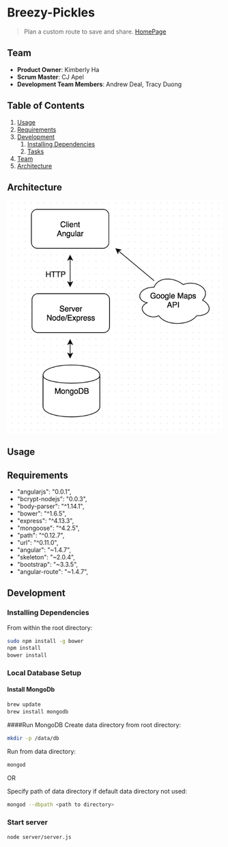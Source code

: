 # Breezy-Pickles

> Plan a custom route to save and share.
[HomePage](readme/HomePage.png)

## Team

  - __Product Owner__: Kimberly Ha
  - __Scrum Master__: CJ Apel
  - __Development Team Members__: Andrew Deal, Tracy Duong

## Table of Contents

1. [Usage](#Usage)
1. [Requirements](#requirements)
1. [Development](#development)
    1. [Installing Dependencies](#installing-dependencies)
    1. [Tasks](#tasks)
1. [Team](#team)
1. [Architecture](#Architecture)

## Architecture
![PathFinderArchitecture](readme/PathFinderArchitecture.png)

## Usage


## Requirements

  - "angularjs": "0.0.1",
  - "bcrypt-nodejs": "0.0.3",
  - "body-parser": "^1.14.1",
  - "bower": "^1.6.5",
  - "express": "^4.13.3",
  - "mongoose": "^4.2.5",
  - "path": "^0.12.7",
  - "url": "^0.11.0",
  - "angular": "~1.4.7",
  - "skeleton": "~2.0.4",
  - "bootstrap": "~3.3.5",
  - "angular-route": "~1.4.7",

## Development

### Installing Dependencies

From within the root directory:
```sh
sudo npm install -g bower
npm install
bower install
```

### Local Database Setup
#### Install MongoDb
```sh
brew update
brew install mongodb
```
####Run MongoDB
Create data directory from root directory:
```sh 
mkdir -p /data/db
```
Run from data directory:
```sh 
mongod
```
OR 

Specify path of data directory if default data directory not used:
```sh 
mongod --dbpath <path to directory>
```

### Start server
```sh
node server/server.js
```
